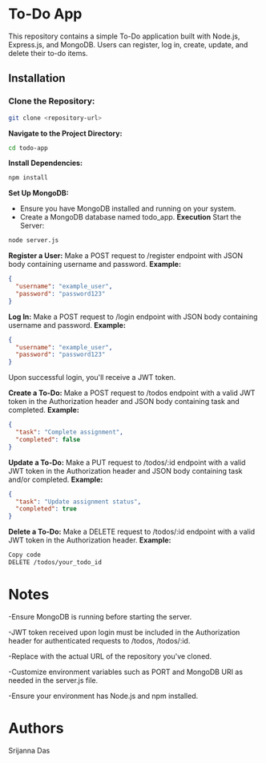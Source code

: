 # To-Do App

This repository contains a simple To-Do application built with Node.js, Express.js, and MongoDB. Users can register, log in, create, update, and delete their to-do items.

## Installation

### Clone the Repository:
```bash
git clone <repository-url>
```
**Navigate to the Project Directory:**
```bash
cd todo-app
```
**Install Dependencies:**
```bash
npm install
```
**Set Up MongoDB:**
- Ensure you have MongoDB installed and running on your system.
- Create a MongoDB database named todo_app.
**Execution**
Start the Server:
```bash
node server.js
```
**Register a User:**
Make a POST request to /register endpoint with JSON body containing username and password.
**Example:**

```json
{
  "username": "example_user",
  "password": "password123"
}
```
**Log In:**
Make a POST request to /login endpoint with JSON body containing username and password.
**Example:**

```json
{
  "username": "example_user",
  "password": "password123"
}
```
Upon successful login, you'll receive a JWT token.

**Create a To-Do:**
Make a POST request to /todos endpoint with a valid JWT token in the Authorization header and JSON body containing task and completed.
**Example:**

```json
{
  "task": "Complete assignment",
  "completed": false
}
```
**Update a To-Do:**
Make a PUT request to /todos/:id endpoint with a valid JWT token in the Authorization header and JSON body containing task and/or completed.
**Example:**

```json
{
  "task": "Update assignment status",
  "completed": true
}
```
**Delete a To-Do:**
Make a DELETE request to /todos/:id endpoint with a valid JWT token in the Authorization header.
**Example:**

```bash
Copy code
DELETE /todos/your_todo_id
```
# Notes
-Ensure MongoDB is running before starting the server.

-JWT token received upon login must be included in the Authorization header for authenticated requests to /todos, /todos/:id.

-Replace <repository-url> with the actual URL of the repository you've cloned.

-Customize environment variables such as PORT and MongoDB URI as needed in the server.js file.

-Ensure your environment has Node.js and npm installed.

# Authors
Srijanna Das
